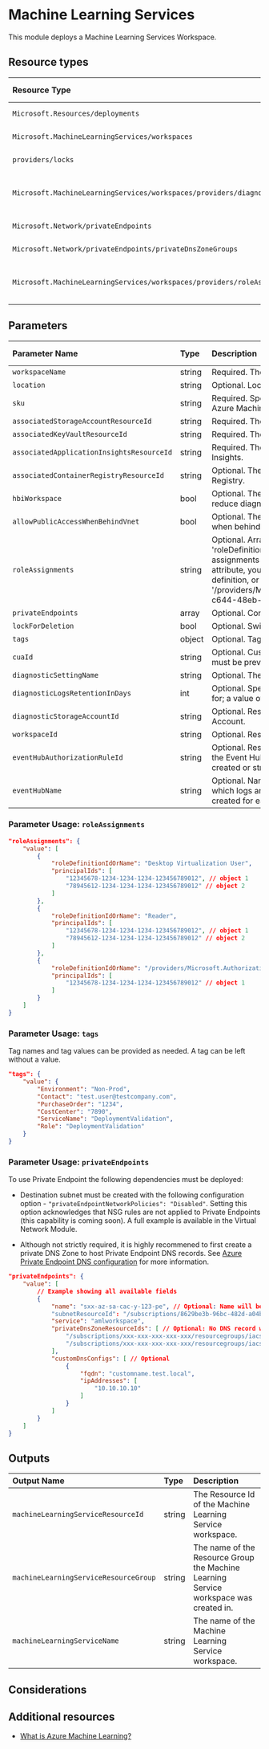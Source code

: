 # Machine Learning Services

This module deploys a Machine Learning Services Workspace.

## Resource types

| Resource Type | Api Version |
| :-- | :-- |
| `Microsoft.Resources/deployments` | 2020-06-01 |
| `Microsoft.MachineLearningServices/workspaces` | 2021-04-01 |
| `providers/locks` | 2016-09-01 |
| `Microsoft.MachineLearningServices/workspaces/providers/diagnosticsettings` | 2017-05-01-preview |
| `Microsoft.Network/privateEndpoints` | 2020-05-01 |
| `Microsoft.Network/privateEndpoints/privateDnsZoneGroups` | 2020-05-01 |
| `Microsoft.MachineLearningServices/workspaces/providers/roleAssignments` | 2018-09-01-preview |

## Parameters

| Parameter Name | Type | Description | DefaultValue | Possible values |
| :-- | :-- | :-- | :-- | :-- |
| `workspaceName` | string | Required. The name of the machine learning workspace. |  |  |
| `location` | string | Optional. Location for all Resources. | [resourceGroup().location] |  |
| `sku` | string | Required. Specifies the sku, also referred as 'edition' of the Azure Machine Learning workspace. | Basic | Basic, Enterprise |
| `associatedStorageAccountResourceId` | string | Required. The resource id of the associated Storage Account. | |  |
| `associatedKeyVaultResourceId` | string | Required. The resource id of the associated Key Vault. | |  |
| `associatedApplicationInsightsResourceId` | string | Required. The resource id of the associated Application Insights. | |  |
| `associatedContainerRegistryResourceId` | string | Optional. The resource id of the associated Container Registry. | "" |  |
| `hbiWorkspace` | bool | Optional. The flag to signal HBI data in the workspace and reduce diagnostic data collected by the service. | false |  |
| `allowPublicAccessWhenBehindVnet` | bool | Optional. The flag to indicate whether to allow public access when behind VNet. | false |  |
| `roleAssignments` | string | Optional. Array of role assignment objects that contain the 'roleDefinitionIdOrName' and 'principalId' to define RBAC role assignments on this resource. In the roleDefinitionIdOrName attribute, you can provide either the display name of the role definition, or it's fully qualified ID in the following format: '/providers/Microsoft.Authorization/roleDefinitions/c2f4ef07-c644-48eb-af81-4b1b4947fb11' |  |
| `privateEndpoints` | array | Optional. Configuration Details for private endpoints. | System.Object[] | |
| `lockForDeletion` | bool | Optional. Switch to lock resource from deletion. | false |  |
| `tags` | object | Optional. Tags of the resource. | {} |  |
| `cuaId` | string | Optional. Customer Usage Attribution id (GUID). This GUID must be previously registered |  |  |
| `diagnosticSettingName` | string | Optional. The name of the Diagnostic setting. | service |  |
| `diagnosticLogsRetentionInDays` | int | Optional. Specifies the number of days that logs will be kept for; a value of 0 will retain data indefinitely. | 365 |  |
| `diagnosticStorageAccountId` | string | Optional. Resource identifier of the Diagnostic Storage Account. | "" |  |
| `workspaceId` | string | Optional. Resource identifier of Log Analytics. | "" |  |
| `eventHubAuthorizationRuleId` | string | Optional. Resource ID of the event hub authorization rule for the Event Hubs namespace in which the event hub should be created or streamed to. | "" |  |
| `eventHubName` | string | Optional. Name of the event hub within the namespace to which logs are streamed. Without this, an event hub is created for each log category. | "" |  |

### Parameter Usage: `roleAssignments`

```json
"roleAssignments": {
    "value": [
        {
            "roleDefinitionIdOrName": "Desktop Virtualization User",
            "principalIds": [
                "12345678-1234-1234-1234-123456789012", // object 1
                "78945612-1234-1234-1234-123456789012" // object 2
            ]
        },
        {
            "roleDefinitionIdOrName": "Reader",
            "principalIds": [
                "12345678-1234-1234-1234-123456789012", // object 1
                "78945612-1234-1234-1234-123456789012" // object 2
            ]
        },
        {
            "roleDefinitionIdOrName": "/providers/Microsoft.Authorization/roleDefinitions/c2f4ef07-c644-48eb-af81-4b1b4947fb11",
            "principalIds": [
                "12345678-1234-1234-1234-123456789012" // object 1
            ]
        }
    ]
}
```

### Parameter Usage: `tags`

Tag names and tag values can be provided as needed. A tag can be left without a value.

```json
"tags": {
    "value": {
        "Environment": "Non-Prod",
        "Contact": "test.user@testcompany.com",
        "PurchaseOrder": "1234",
        "CostCenter": "7890",
        "ServiceName": "DeploymentValidation",
        "Role": "DeploymentValidation"
    }
}
```

### Parameter Usage: `privateEndpoints`

To use Private Endpoint the following dependencies must be deployed:

- Destination subnet must be created with the following configuration option - `"privateEndpointNetworkPolicies": "Disabled"`.  Setting this option acknowledges that NSG rules are not applied to Private Endpoints (this capability is coming soon). A full example is available in the Virtual Network Module.

- Although not strictly required, it is highly recommened to first create a private DNS Zone to host Private Endpoint DNS records. See [Azure Private Endpoint DNS configuration](https://docs.microsoft.com/en-us/azure/private-link/private-endpoint-dns) for more information.

```json
"privateEndpoints": {
    "value": [
        // Example showing all available fields
        {
            "name": "sxx-az-sa-cac-y-123-pe", // Optional: Name will be automatically generated if one is not provided here
            "subnetResourceId": "/subscriptions/8629be3b-96bc-482d-a04b-ffff597c65a2/resourceGroups/validation-rg/providers/Microsoft.Network/virtualNetworks/sxx-az-vnet-weu-x-001/subnets/sxx-az-subnet-weu-x-001",
            "service": "amlworkspace",
            "privateDnsZoneResourceIds": [ // Optional: No DNS record will be created if a private DNS zone Resource ID is not specified
                "/subscriptions/xxx-xxx-xxx-xxx-xxx/resourcegroups/iacs/providers/Microsoft.Network/privateDnsZones/privatelink.api.azureml.ms",
                "/subscriptions/xxx-xxx-xxx-xxx-xxx/resourcegroups/iacs/providers/Microsoft.Network/privateDnsZones/privatelink.notebooks.azure.net"
            ],
            "customDnsConfigs": [ // Optional
                {
                    "fqdn": "customname.test.local",
                    "ipAddresses": [
                        "10.10.10.10"
                    ]
                }
            ]
        }
    ]
}
```

## Outputs

| Output Name | Type | Description |
| :-- | :-- | :-- |
| `machineLearningServiceResourceId` | string | The Resource Id of the Machine Learning Service workspace. |
| `machineLearningServiceResourceGroup` | string | The name of the Resource Group the Machine Learning Service workspace was created in. |
| `machineLearningServiceName` | string | The name of the Machine Learning Service workspace. |

## Considerations

## Additional resources

- [What is Azure Machine Learning?](https://docs.microsoft.com/en-us/azure/machine-learning/overview-what-is-azure-ml)